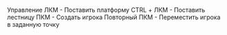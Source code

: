Управление
ЛКМ - Поставить платформу
CTRL + ЛКМ - Поставить лестницу
ПКМ - Создать игрока
Повторный ПКМ - Переместить игрока в заданную точку
